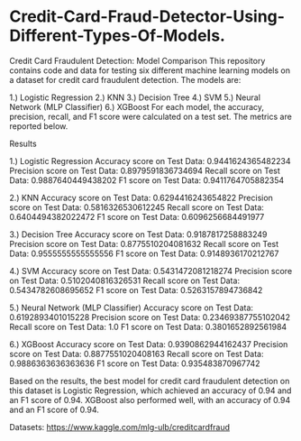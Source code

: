 # Credit-Card-Fraud-Detector-Using-Different-Types-Of-Models.
Credit Card Fraudulent Detection: Model Comparison
This repository contains code and data for testing six different machine learning models on a dataset for credit card fraudulent detection. The models are:

1.) Logistic Regression
2.) KNN
3.) Decision Tree
4.) SVM
5.) Neural Network (MLP Classifier)
6.) XGBoost
For each model, the accuracy, precision, recall, and F1 score were calculated on a test set. The metrics are reported below.

Results

1.) Logistic Regression
Accuracy score on Test Data: 0.9441624365482234
Precision score on Test Data: 0.8979591836734694
Recall score on Test Data: 0.9887640449438202
F1 score on Test Data: 0.9411764705882354

2.) KNN
Accuracy score on Test Data: 0.6294416243654822
Precision score on Test Data: 0.5816326530612245
Recall score on Test Data: 0.6404494382022472
F1 score on Test Data: 0.6096256684491977

3.) Decision Tree
Accuracy score on Test Data: 0.9187817258883249
Precision score on Test Data: 0.8775510204081632
Recall score on Test Data: 0.9555555555555556
F1 score on Test Data: 0.9148936170212767

4.) SVM
Accuracy score on Test Data: 0.5431472081218274
Precision score on Test Data: 0.5102040816326531
Recall score on Test Data: 0.5434782608695652
F1 score on Test Data: 0.5263157894736842

5.) Neural Network (MLP Classifier)
Accuracy score on Test Data: 0.6192893401015228
Precision score on Test Data: 0.23469387755102042
Recall score on Test Data: 1.0
F1 score on Test Data: 0.3801652892561984

6.) XGBoost
Accuracy score on Test Data: 0.9390862944162437
Precision score on Test Data: 0.8877551020408163
Recall score on Test Data: 0.9886363636363636
F1 score on Test Data: 0.935483870967742

Based on the results, the best model for credit card fraudulent detection on this dataset is Logistic Regression, which achieved an accuracy of 0.94 and an F1 score of 0.94. XGBoost also performed well, with an accuracy of 0.94 and an F1 score of 0.94.


Datasets:
https://www.kaggle.com/mlg-ulb/creditcardfraud
